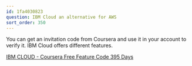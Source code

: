 ```yaml
---
id: 1fa4030823
question: IBM Cloud an alternative for AWS
sort_order: 350
---
```


You can get an invitation code from Coursera and use it in your account to verify it. IBM Cloud offers different features.

[IBM CLOUD - Coursera Free Feature Code 395 Days](https://www.youtube.com/watch?v=h_GdX6KtXjo1)